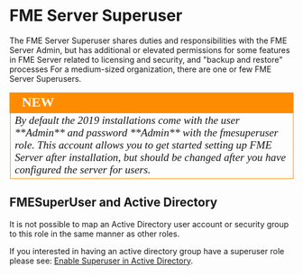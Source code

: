 # FME Server Superuser #
The FME Server Superuser shares duties and responsibilities with the FME Server Admin, but has additional or elevated permissions for some features in FME Server related to licensing and security, and "backup and restore" processes For a medium-sized organization, there are one or few FME Server Superusers.

<!--New Section-->

<table style="border-spacing: 0px">
<tr>
<td style="vertical-align:middle;background-color:darkorange;border: 2px solid darkorange">
<i class="fa fa-bolt fa-lg fa-pull-left fa-fw" style="color:white;padding-right: 12px;vertical-align:text-top"></i>
<span style="color:white;font-size:x-large;font-weight: bold;font-family:serif">NEW</span>
</td>
</tr>
<tr>
<td style="border: 1px solid darkorange">
<span style="font-family:serif; font-style:italic; font-size:larger">
By default the 2019 installations come with the user **Admin** and password **Admin** with the fmesuperuser role. This account allows you to get started setting up FME Server after installation, but should be changed after you have configured the server for users. </span>
</td>
</tr>
</table>




## FMESuperUser and Active Directory ##
It is not possible to map an Active Directory user account or security group to this role in the same manner as other roles.

If you interested in having an active directory group have a superuser role please see: <a href="https://docs.safe.com/fme/html/FME_Server_Documentation/AdminGuide/Enable_Superuser_Active_Directory.htm">Enable Superuser in Active Directory</a>.</span>
